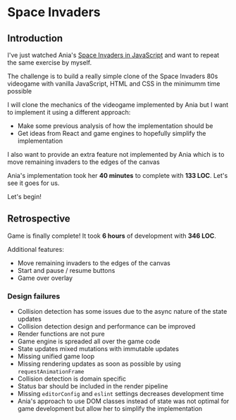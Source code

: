 # Space Invaders

## Introduction

I've just watched Ania's [Space Invaders in JavaScript](https://www.youtube.com/watch?v=3Nz4Yp7Y_uA)
and want to repeat the same exercise by myself.

The challenge is to build a really simple clone of the Space Invaders 80s
videogame with vanilla JavaScript, HTML and CSS in the minimumm time possible

I will clone the mechanics of the videogame implemented by Ania but I want to
implement it using a different approach:

* Make some previous analysis of how the implementation should be
* Get ideas from React and game engines to hopefully simplify the implementation

I also want to provide an extra feature not implemented by Ania which is to move
remaining invaders to the edges of the canvas

Ania's implementation took her **40 minutes** to complete with **133 LOC**.
Let's see it goes for us.

Let's begin!

## Retrospective

Game is finally complete! It took **6 hours** of development with **346 LOC**.

Additional features:

* Move remaining invaders to the edges of the canvas
* Start and pause / resume buttons
* Game over overlay

### Design failures

* Collision detection has some issues due to the async nature of the state updates
* Collision detection design and performance can be improved
* Render functions are not pure
* Game engine is spreaded all over the game code
* State updates mixed mutations with immutable updates
* Missing unified game loop
* Missing rendering updates as soon as possible by using `requestAnimationFrame`
* Collision detection is domain specific
* Status bar should be included in the render pipeline
* Missing `editorConfig` and `eslint` settings decreases development time
* Ania's approach to use DOM classes instead of state was not optimal for game
  development but allow her to simplify the implementation